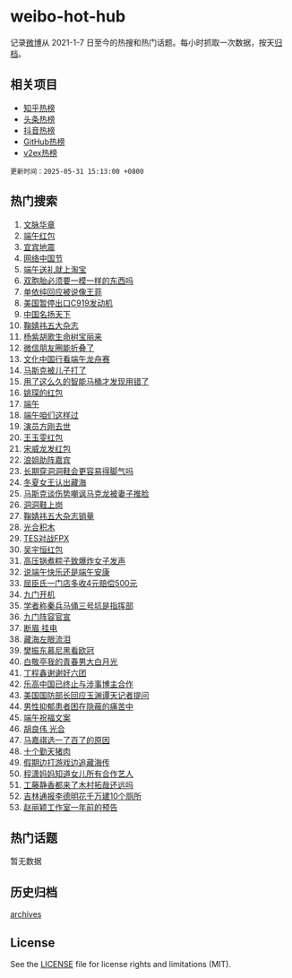 # weibo-hot-hub

记录[微博](https://www.weibo.com)从 2021-1-7 日至今的热搜和热门话题。每小时抓取一次数据，按天[归档](archives)。

## 相关项目

- [知乎热榜](https://github.com/lonnyzhang423/zhihu-hot-hub)
- [头条热榜](https://github.com/lonnyzhang423/toutiao-hot-hub)
- [抖音热榜](https://github.com/lonnyzhang423/douyin-hot-hub)
- [GitHub热榜](https://github.com/lonnyzhang423/github-hot-hub)
- [v2ex热榜](https://github.com/lonnyzhang423/v2ex-hot-hub)


`更新时间：2025-05-31 15:13:00 +0800`

## 热门搜索

1. [文脉华章](https://m.weibo.cn/search?containerid=100103type%3D1%26t%3D10%26q%3D%23%E6%96%87%E8%84%89%E5%8D%8E%E7%AB%A0%23&stream_entry_id=51&isnewpage=1&extparam=seat%3D1%26c_type%3D51%26pos%3D0%26cate%3D10103%26dgr%3D0%26filter_type%3Drealtimehot%26q%3D%2523%25E6%2596%2587%25E8%2584%2589%25E5%258D%258E%25E7%25AB%25A0%2523%26stream_entry_id%3D51%26display_time%3D1748675578%26pre_seqid%3D1748675578869051244345)
1. [端午红包](https://m.weibo.cn/search?containerid=100103type%3D1%26t%3D10%26q%3D%E7%AB%AF%E5%8D%88%E7%BA%A2%E5%8C%85&stream_entry_id=31&isnewpage=1&extparam=seat%3D1%26lcate%3D5001%26filter_type%3Drealtimehot%26stream_entry_id%3D31%26dgr%3D0%26band_rank%3D1%26cate%3D5001%26realpos%3D1%26pos%3D0%26q%3D%25E7%25AB%25AF%25E5%258D%2588%25E7%25BA%25A2%25E5%258C%2585%26c_type%3D31%26flag%3D2%26display_time%3D1748675578%26pre_seqid%3D1748675578869051244345)
1. [宜宾地震](https://m.weibo.cn/search?containerid=100103type%3D1%26t%3D10%26q%3D%E5%AE%9C%E5%AE%BE%E5%9C%B0%E9%9C%87&stream_entry_id=31&isnewpage=1&extparam=seat%3D1%26lcate%3D5001%26filter_type%3Drealtimehot%26stream_entry_id%3D31%26dgr%3D0%26band_rank%3D2%26cate%3D5001%26realpos%3D2%26pos%3D1%26q%3D%25E5%25AE%259C%25E5%25AE%25BE%25E5%259C%25B0%25E9%259C%2587%26c_type%3D31%26flag%3D1%26display_time%3D1748675578%26pre_seqid%3D1748675578869051244345)
1. [网络中国节](https://m.weibo.cn/search?containerid=100103type%3D1%26t%3D10%26q%3D%23%E7%BD%91%E7%BB%9C%E4%B8%AD%E5%9B%BD%E8%8A%82%23&stream_entry_id=31&isnewpage=1&extparam=seat%3D1%26lcate%3D5001%26filter_type%3Drealtimehot%26stream_entry_id%3D31%26dgr%3D0%26band_rank%3D3%26cate%3D5001%26realpos%3D3%26pos%3D2%26q%3D%2523%25E7%25BD%2591%25E7%25BB%259C%25E4%25B8%25AD%25E5%259B%25BD%25E8%258A%2582%2523%26c_type%3D31%26flag%3D0%26display_time%3D1748675578%26pre_seqid%3D1748675578869051244345)
1. [端午送礼就上淘宝](https://m.weibo.cn/search?containerid=100103type%3D1%26t%3D10%26q%3D%23%E7%AB%AF%E5%8D%88%E9%80%81%E7%A4%BC%E5%B0%B1%E4%B8%8A%E6%B7%98%E5%AE%9D%23&stream_entry_id=31&isnewpage=1&extparam=seat%3D1%26pos%3D3%26topic_ad%3D1%26q%3D%2523%25E7%25AB%25AF%25E5%258D%2588%25E9%2580%2581%25E7%25A4%25BC%25E5%25B0%25B1%25E4%25B8%258A%25E6%25B7%2598%25E5%25AE%259D%2523%26filter_type%3Drealtimehot%26dgr%3D0%26adid%3D288420%26c_type%3D31%26cate%3D5001%26is_ad_pos%3D1%26lcate%3D5001%26band_rank%3D4%26stream_entry_id%3D31%26display_time%3D1748675578%26pre_seqid%3D1748675578869051244345)
1. [双胞胎必须要一模一样的东西吗](https://m.weibo.cn/search?containerid=100103type%3D1%26t%3D10%26q%3D%E5%8F%8C%E8%83%9E%E8%83%8E%E5%BF%85%E9%A1%BB%E8%A6%81%E4%B8%80%E6%A8%A1%E4%B8%80%E6%A0%B7%E7%9A%84%E4%B8%9C%E8%A5%BF%E5%90%97&stream_entry_id=31&isnewpage=1&extparam=seat%3D1%26lcate%3D5001%26filter_type%3Drealtimehot%26stream_entry_id%3D31%26dgr%3D0%26band_rank%3D4%26cate%3D5001%26realpos%3D4%26pos%3D4%26q%3D%25E5%258F%258C%25E8%2583%259E%25E8%2583%258E%25E5%25BF%2585%25E9%25A1%25BB%25E8%25A6%2581%25E4%25B8%2580%25E6%25A8%25A1%25E4%25B8%2580%25E6%25A0%25B7%25E7%259A%2584%25E4%25B8%259C%25E8%25A5%25BF%25E5%2590%2597%26c_type%3D31%26flag%3D0%26display_time%3D1748675578%26pre_seqid%3D1748675578869051244345)
1. [单依纯回应被说像王菲](https://m.weibo.cn/search?containerid=100103type%3D1%26t%3D10%26q%3D%23%E5%8D%95%E4%BE%9D%E7%BA%AF%E5%9B%9E%E5%BA%94%E8%A2%AB%E8%AF%B4%E5%83%8F%E7%8E%8B%E8%8F%B2%23&stream_entry_id=31&isnewpage=1&extparam=seat%3D1%26lcate%3D5001%26filter_type%3Drealtimehot%26stream_entry_id%3D31%26dgr%3D0%26band_rank%3D5%26cate%3D5001%26realpos%3D5%26pos%3D5%26q%3D%2523%25E5%258D%2595%25E4%25BE%259D%25E7%25BA%25AF%25E5%259B%259E%25E5%25BA%2594%25E8%25A2%25AB%25E8%25AF%25B4%25E5%2583%258F%25E7%258E%258B%25E8%258F%25B2%2523%26c_type%3D31%26flag%3D1%26display_time%3D1748675578%26pre_seqid%3D1748675578869051244345)
1. [美国暂停出口C919发动机](https://m.weibo.cn/search?containerid=100103type%3D1%26t%3D10%26q%3D%23%E7%BE%8E%E5%9B%BD%E6%9A%82%E5%81%9C%E5%87%BA%E5%8F%A3C919%E5%8F%91%E5%8A%A8%E6%9C%BA%23&stream_entry_id=31&isnewpage=1&extparam=seat%3D1%26lcate%3D5001%26filter_type%3Drealtimehot%26stream_entry_id%3D31%26dgr%3D0%26band_rank%3D6%26cate%3D5001%26realpos%3D6%26pos%3D6%26q%3D%2523%25E7%25BE%258E%25E5%259B%25BD%25E6%259A%2582%25E5%2581%259C%25E5%2587%25BA%25E5%258F%25A3C919%25E5%258F%2591%25E5%258A%25A8%25E6%259C%25BA%2523%26c_type%3D31%26flag%3D1%26display_time%3D1748675578%26pre_seqid%3D1748675578869051244345)
1. [中国名扬天下](https://m.weibo.cn/search?containerid=100103type%3D1%26t%3D10%26q%3D%23%E4%B8%AD%E5%9B%BD%E5%90%8D%E6%89%AC%E5%A4%A9%E4%B8%8B%23&stream_entry_id=31&isnewpage=1&extparam=seat%3D1%26pos%3D7%26topic_ad%3D1%26q%3D%2523%25E4%25B8%25AD%25E5%259B%25BD%25E5%2590%258D%25E6%2589%25AC%25E5%25A4%25A9%25E4%25B8%258B%2523%26filter_type%3Drealtimehot%26dgr%3D0%26adid%3D288508%26c_type%3D31%26cate%3D5001%26is_ad_pos%3D1%26lcate%3D5001%26band_rank%3D7%26stream_entry_id%3D31%26display_time%3D1748675578%26pre_seqid%3D1748675578869051244345)
1. [鞠婧祎五大杂志](https://m.weibo.cn/search?containerid=100103type%3D1%26t%3D10%26q%3D%E9%9E%A0%E5%A9%A7%E7%A5%8E%E4%BA%94%E5%A4%A7%E6%9D%82%E5%BF%97&stream_entry_id=31&isnewpage=1&extparam=seat%3D1%26lcate%3D5001%26filter_type%3Drealtimehot%26stream_entry_id%3D31%26dgr%3D0%26band_rank%3D7%26cate%3D5001%26realpos%3D7%26pos%3D8%26q%3D%25E9%259E%25A0%25E5%25A9%25A7%25E7%25A5%258E%25E4%25BA%2594%25E5%25A4%25A7%25E6%259D%2582%25E5%25BF%2597%26c_type%3D31%26flag%3D2%26display_time%3D1748675578%26pre_seqid%3D1748675578869051244345)
1. [杨紫胡歌生命树宝丽来](https://m.weibo.cn/search?containerid=100103type%3D1%26t%3D10%26q%3D%23%E6%9D%A8%E7%B4%AB%E8%83%A1%E6%AD%8C%E7%94%9F%E5%91%BD%E6%A0%91%E5%AE%9D%E4%B8%BD%E6%9D%A5%23&stream_entry_id=31&isnewpage=1&extparam=seat%3D1%26lcate%3D5001%26filter_type%3Drealtimehot%26stream_entry_id%3D31%26dgr%3D0%26band_rank%3D8%26cate%3D5001%26realpos%3D8%26pos%3D9%26q%3D%2523%25E6%259D%25A8%25E7%25B4%25AB%25E8%2583%25A1%25E6%25AD%258C%25E7%2594%259F%25E5%2591%25BD%25E6%25A0%2591%25E5%25AE%259D%25E4%25B8%25BD%25E6%259D%25A5%2523%26c_type%3D31%26flag%3D1%26display_time%3D1748675578%26pre_seqid%3D1748675578869051244345)
1. [微信朋友圈能折叠了](https://m.weibo.cn/search?containerid=100103type%3D1%26t%3D10%26q%3D%23%E5%BE%AE%E4%BF%A1%E6%9C%8B%E5%8F%8B%E5%9C%88%E8%83%BD%E6%8A%98%E5%8F%A0%E4%BA%86%23&stream_entry_id=31&isnewpage=1&extparam=seat%3D1%26lcate%3D5001%26filter_type%3Drealtimehot%26stream_entry_id%3D31%26dgr%3D0%26band_rank%3D9%26cate%3D5001%26realpos%3D9%26pos%3D10%26q%3D%2523%25E5%25BE%25AE%25E4%25BF%25A1%25E6%259C%258B%25E5%258F%258B%25E5%259C%2588%25E8%2583%25BD%25E6%258A%2598%25E5%258F%25A0%25E4%25BA%2586%2523%26c_type%3D31%26flag%3D2%26display_time%3D1748675578%26pre_seqid%3D1748675578869051244345)
1. [文化中国行看端午龙舟赛](https://m.weibo.cn/search?containerid=100103type%3D1%26t%3D10%26q%3D%23%E6%96%87%E5%8C%96%E4%B8%AD%E5%9B%BD%E8%A1%8C%E7%9C%8B%E7%AB%AF%E5%8D%88%E9%BE%99%E8%88%9F%E8%B5%9B%23&stream_entry_id=31&isnewpage=1&extparam=seat%3D1%26lcate%3D5001%26filter_type%3Drealtimehot%26stream_entry_id%3D31%26dgr%3D0%26band_rank%3D10%26cate%3D5001%26realpos%3D10%26pos%3D11%26q%3D%2523%25E6%2596%2587%25E5%258C%2596%25E4%25B8%25AD%25E5%259B%25BD%25E8%25A1%258C%25E7%259C%258B%25E7%25AB%25AF%25E5%258D%2588%25E9%25BE%2599%25E8%2588%259F%25E8%25B5%259B%2523%26c_type%3D31%26flag%3D1%26display_time%3D1748675578%26pre_seqid%3D1748675578869051244345)
1. [马斯克被儿子打了](https://m.weibo.cn/search?containerid=100103type%3D1%26t%3D10%26q%3D%23%E9%A9%AC%E6%96%AF%E5%85%8B%E8%A2%AB%E5%84%BF%E5%AD%90%E6%89%93%E4%BA%86%23&stream_entry_id=31&isnewpage=1&extparam=seat%3D1%26lcate%3D5001%26filter_type%3Drealtimehot%26stream_entry_id%3D31%26dgr%3D0%26band_rank%3D11%26cate%3D5001%26realpos%3D11%26pos%3D12%26q%3D%2523%25E9%25A9%25AC%25E6%2596%25AF%25E5%2585%258B%25E8%25A2%25AB%25E5%2584%25BF%25E5%25AD%2590%25E6%2589%2593%25E4%25BA%2586%2523%26c_type%3D31%26flag%3D2%26display_time%3D1748675578%26pre_seqid%3D1748675578869051244345)
1. [用了这么久的智能马桶才发现用错了](https://m.weibo.cn/search?containerid=100103type%3D1%26t%3D10%26q%3D%E7%94%A8%E4%BA%86%E8%BF%99%E4%B9%88%E4%B9%85%E7%9A%84%E6%99%BA%E8%83%BD%E9%A9%AC%E6%A1%B6%E6%89%8D%E5%8F%91%E7%8E%B0%E7%94%A8%E9%94%99%E4%BA%86&stream_entry_id=31&isnewpage=1&extparam=seat%3D1%26lcate%3D5001%26filter_type%3Drealtimehot%26stream_entry_id%3D31%26dgr%3D0%26band_rank%3D12%26cate%3D5001%26realpos%3D12%26pos%3D13%26q%3D%25E7%2594%25A8%25E4%25BA%2586%25E8%25BF%2599%25E4%25B9%2588%25E4%25B9%2585%25E7%259A%2584%25E6%2599%25BA%25E8%2583%25BD%25E9%25A9%25AC%25E6%25A1%25B6%25E6%2589%258D%25E5%258F%2591%25E7%258E%25B0%25E7%2594%25A8%25E9%2594%2599%25E4%25BA%2586%26c_type%3D31%26flag%3D1%26display_time%3D1748675578%26pre_seqid%3D1748675578869051244345)
1. [姚琛的红包](https://m.weibo.cn/search?containerid=100103type%3D1%26t%3D10%26q%3D%E5%A7%9A%E7%90%9B%E7%9A%84%E7%BA%A2%E5%8C%85&stream_entry_id=31&isnewpage=1&extparam=seat%3D1%26lcate%3D5001%26filter_type%3Drealtimehot%26stream_entry_id%3D31%26dgr%3D0%26band_rank%3D13%26cate%3D5001%26realpos%3D13%26pos%3D14%26q%3D%25E5%25A7%259A%25E7%2590%259B%25E7%259A%2584%25E7%25BA%25A2%25E5%258C%2585%26c_type%3D31%26flag%3D1%26display_time%3D1748675578%26pre_seqid%3D1748675578869051244345)
1. [端午](https://m.weibo.cn/search?containerid=100103type%3D1%26t%3D10%26q%3D%E7%AB%AF%E5%8D%88&stream_entry_id=31&isnewpage=1&extparam=seat%3D1%26lcate%3D5001%26filter_type%3Drealtimehot%26stream_entry_id%3D31%26dgr%3D0%26band_rank%3D14%26cate%3D5001%26realpos%3D14%26pos%3D15%26q%3D%25E7%25AB%25AF%25E5%258D%2588%26c_type%3D31%26flag%3D0%26display_time%3D1748675578%26pre_seqid%3D1748675578869051244345)
1. [端午咱们这样过](https://m.weibo.cn/search?containerid=100103type%3D1%26t%3D10%26q%3D%23%E7%AB%AF%E5%8D%88%E5%92%B1%E4%BB%AC%E8%BF%99%E6%A0%B7%E8%BF%87%23&stream_entry_id=31&isnewpage=1&extparam=seat%3D1%26pos%3D16%26stream_entry_id%3D31%26q%3D%2523%25E7%25AB%25AF%25E5%258D%2588%25E5%2592%25B1%25E4%25BB%25AC%25E8%25BF%2599%25E6%25A0%25B7%25E8%25BF%2587%2523%26band_rank%3D15%26dgr%3D0%26adid%3D288387%26cate%3D5001%26realpos%3D15%26lcate%3D5001%26c_type%3D31%26filter_type%3Drealtimehot%26flag%3D1%26display_time%3D1748675578%26pre_seqid%3D1748675578869051244345)
1. [演员方刚去世](https://m.weibo.cn/search?containerid=100103type%3D1%26t%3D10%26q%3D%23%E6%BC%94%E5%91%98%E6%96%B9%E5%88%9A%E5%8E%BB%E4%B8%96%23&stream_entry_id=31&isnewpage=1&extparam=seat%3D1%26lcate%3D5001%26filter_type%3Drealtimehot%26stream_entry_id%3D31%26dgr%3D0%26band_rank%3D16%26cate%3D5001%26realpos%3D16%26pos%3D17%26q%3D%2523%25E6%25BC%2594%25E5%2591%2598%25E6%2596%25B9%25E5%2588%259A%25E5%258E%25BB%25E4%25B8%2596%2523%26c_type%3D31%26flag%3D1%26display_time%3D1748675578%26pre_seqid%3D1748675578869051244345)
1. [王玉雯红包](https://m.weibo.cn/search?containerid=100103type%3D1%26t%3D10%26q%3D%E7%8E%8B%E7%8E%89%E9%9B%AF%E7%BA%A2%E5%8C%85&stream_entry_id=31&isnewpage=1&extparam=seat%3D1%26lcate%3D5001%26filter_type%3Drealtimehot%26stream_entry_id%3D31%26dgr%3D0%26band_rank%3D17%26cate%3D5001%26realpos%3D17%26pos%3D18%26q%3D%25E7%258E%258B%25E7%258E%2589%25E9%259B%25AF%25E7%25BA%25A2%25E5%258C%2585%26c_type%3D31%26flag%3D1%26display_time%3D1748675578%26pre_seqid%3D1748675578869051244345)
1. [宋威龙发红包](https://m.weibo.cn/search?containerid=100103type%3D1%26t%3D10%26q%3D%E5%AE%8B%E5%A8%81%E9%BE%99%E5%8F%91%E7%BA%A2%E5%8C%85&stream_entry_id=31&isnewpage=1&extparam=seat%3D1%26lcate%3D5001%26filter_type%3Drealtimehot%26stream_entry_id%3D31%26dgr%3D0%26band_rank%3D18%26cate%3D5001%26realpos%3D18%26pos%3D19%26q%3D%25E5%25AE%258B%25E5%25A8%2581%25E9%25BE%2599%25E5%258F%2591%25E7%25BA%25A2%25E5%258C%2585%26c_type%3D31%26flag%3D1%26display_time%3D1748675578%26pre_seqid%3D1748675578869051244345)
1. [浪姐助阵嘉宾](https://m.weibo.cn/search?containerid=100103type%3D1%26t%3D10%26q%3D%E6%B5%AA%E5%A7%90%E5%8A%A9%E9%98%B5%E5%98%89%E5%AE%BE&stream_entry_id=31&isnewpage=1&extparam=seat%3D1%26lcate%3D5001%26filter_type%3Drealtimehot%26stream_entry_id%3D31%26dgr%3D0%26band_rank%3D19%26cate%3D5001%26realpos%3D19%26pos%3D20%26q%3D%25E6%25B5%25AA%25E5%25A7%2590%25E5%258A%25A9%25E9%2598%25B5%25E5%2598%2589%25E5%25AE%25BE%26c_type%3D31%26flag%3D0%26display_time%3D1748675578%26pre_seqid%3D1748675578869051244345)
1. [长期穿洞洞鞋会更容易得脚气吗](https://m.weibo.cn/search?containerid=100103type%3D1%26t%3D10%26q%3D%E9%95%BF%E6%9C%9F%E7%A9%BF%E6%B4%9E%E6%B4%9E%E9%9E%8B%E4%BC%9A%E6%9B%B4%E5%AE%B9%E6%98%93%E5%BE%97%E8%84%9A%E6%B0%94%E5%90%97&stream_entry_id=31&isnewpage=1&extparam=seat%3D1%26pos%3D21%26is_ai_ask%3D1%26filter_type%3Drealtimehot%26stream_entry_id%3D31%26dgr%3D0%26band_rank%3D20%26cate%3D5001%26realpos%3D20%26lcate%3D5001%26c_type%3D31%26q%3D%25E9%2595%25BF%25E6%259C%259F%25E7%25A9%25BF%25E6%25B4%259E%25E6%25B4%259E%25E9%259E%258B%25E4%25BC%259A%25E6%259B%25B4%25E5%25AE%25B9%25E6%2598%2593%25E5%25BE%2597%25E8%2584%259A%25E6%25B0%2594%25E5%2590%2597%26flag%3D1%26display_time%3D1748675578%26pre_seqid%3D1748675578869051244345)
1. [冬夏女王认出藏海](https://m.weibo.cn/search?containerid=100103type%3D1%26t%3D10%26q%3D%23%E5%86%AC%E5%A4%8F%E5%A5%B3%E7%8E%8B%E8%AE%A4%E5%87%BA%E8%97%8F%E6%B5%B7%23&stream_entry_id=31&isnewpage=1&extparam=seat%3D1%26lcate%3D5001%26filter_type%3Drealtimehot%26stream_entry_id%3D31%26dgr%3D0%26band_rank%3D21%26cate%3D5001%26realpos%3D21%26pos%3D22%26q%3D%2523%25E5%2586%25AC%25E5%25A4%258F%25E5%25A5%25B3%25E7%258E%258B%25E8%25AE%25A4%25E5%2587%25BA%25E8%2597%258F%25E6%25B5%25B7%2523%26c_type%3D31%26flag%3D0%26display_time%3D1748675578%26pre_seqid%3D1748675578869051244345)
1. [马斯克谈伤势嘲讽马克龙被妻子推脸](https://m.weibo.cn/search?containerid=100103type%3D1%26t%3D10%26q%3D%23%E9%A9%AC%E6%96%AF%E5%85%8B%E8%B0%88%E4%BC%A4%E5%8A%BF%E5%98%B2%E8%AE%BD%E9%A9%AC%E5%85%8B%E9%BE%99%E8%A2%AB%E5%A6%BB%E5%AD%90%E6%8E%A8%E8%84%B8%23&stream_entry_id=31&isnewpage=1&extparam=seat%3D1%26lcate%3D5001%26filter_type%3Drealtimehot%26stream_entry_id%3D31%26dgr%3D0%26band_rank%3D22%26cate%3D5001%26realpos%3D22%26pos%3D23%26q%3D%2523%25E9%25A9%25AC%25E6%2596%25AF%25E5%2585%258B%25E8%25B0%2588%25E4%25BC%25A4%25E5%258A%25BF%25E5%2598%25B2%25E8%25AE%25BD%25E9%25A9%25AC%25E5%2585%258B%25E9%25BE%2599%25E8%25A2%25AB%25E5%25A6%25BB%25E5%25AD%2590%25E6%258E%25A8%25E8%2584%25B8%2523%26c_type%3D31%26flag%3D1%26display_time%3D1748675578%26pre_seqid%3D1748675578869051244345)
1. [洞洞鞋上岗](https://m.weibo.cn/search?containerid=100103type%3D1%26t%3D10%26q%3D%E6%B4%9E%E6%B4%9E%E9%9E%8B%E4%B8%8A%E5%B2%97&stream_entry_id=31&isnewpage=1&extparam=seat%3D1%26lcate%3D5001%26filter_type%3Drealtimehot%26stream_entry_id%3D31%26dgr%3D0%26band_rank%3D23%26cate%3D5001%26realpos%3D23%26pos%3D24%26q%3D%25E6%25B4%259E%25E6%25B4%259E%25E9%259E%258B%25E4%25B8%258A%25E5%25B2%2597%26c_type%3D31%26flag%3D0%26display_time%3D1748675578%26pre_seqid%3D1748675578869051244345)
1. [鞠婧祎五大杂志销量](https://m.weibo.cn/search?containerid=100103type%3D1%26t%3D10%26q%3D%23%E9%9E%A0%E5%A9%A7%E7%A5%8E%E4%BA%94%E5%A4%A7%E6%9D%82%E5%BF%97%E9%94%80%E9%87%8F%23&stream_entry_id=31&isnewpage=1&extparam=seat%3D1%26lcate%3D5001%26filter_type%3Drealtimehot%26stream_entry_id%3D31%26dgr%3D0%26band_rank%3D24%26cate%3D5001%26realpos%3D24%26pos%3D25%26q%3D%2523%25E9%259E%25A0%25E5%25A9%25A7%25E7%25A5%258E%25E4%25BA%2594%25E5%25A4%25A7%25E6%259D%2582%25E5%25BF%2597%25E9%2594%2580%25E9%2587%258F%2523%26c_type%3D31%26flag%3D1%26display_time%3D1748675578%26pre_seqid%3D1748675578869051244345)
1. [光合积木](https://m.weibo.cn/search?containerid=100103type%3D1%26t%3D10%26q%3D%E5%85%89%E5%90%88%E7%A7%AF%E6%9C%A8&stream_entry_id=31&isnewpage=1&extparam=seat%3D1%26lcate%3D5001%26filter_type%3Drealtimehot%26stream_entry_id%3D31%26dgr%3D0%26band_rank%3D25%26cate%3D5001%26realpos%3D25%26pos%3D26%26q%3D%25E5%2585%2589%25E5%2590%2588%25E7%25A7%25AF%25E6%259C%25A8%26c_type%3D31%26flag%3D0%26display_time%3D1748675578%26pre_seqid%3D1748675578869051244345)
1. [TES对战FPX](https://m.weibo.cn/search?containerid=100103type%3D1%26t%3D10%26q%3D%23TES%E5%AF%B9%E6%88%98FPX%23&stream_entry_id=31&isnewpage=1&extparam=seat%3D1%26lcate%3D5001%26filter_type%3Drealtimehot%26stream_entry_id%3D31%26dgr%3D0%26band_rank%3D26%26cate%3D5001%26realpos%3D26%26pos%3D27%26q%3D%2523TES%25E5%25AF%25B9%25E6%2588%2598FPX%2523%26c_type%3D31%26flag%3D1%26display_time%3D1748675578%26pre_seqid%3D1748675578869051244345)
1. [吴宇恒红包](https://m.weibo.cn/search?containerid=100103type%3D1%26t%3D10%26q%3D%E5%90%B4%E5%AE%87%E6%81%92%E7%BA%A2%E5%8C%85&stream_entry_id=31&isnewpage=1&extparam=seat%3D1%26lcate%3D5001%26filter_type%3Drealtimehot%26stream_entry_id%3D31%26dgr%3D0%26band_rank%3D27%26cate%3D5001%26realpos%3D27%26pos%3D28%26q%3D%25E5%2590%25B4%25E5%25AE%2587%25E6%2581%2592%25E7%25BA%25A2%25E5%258C%2585%26c_type%3D31%26flag%3D1%26display_time%3D1748675578%26pre_seqid%3D1748675578869051244345)
1. [高压锅煮粽子致爆炸女子发声](https://m.weibo.cn/search?containerid=100103type%3D1%26t%3D10%26q%3D%23%E9%AB%98%E5%8E%8B%E9%94%85%E7%85%AE%E7%B2%BD%E5%AD%90%E8%87%B4%E7%88%86%E7%82%B8%E5%A5%B3%E5%AD%90%E5%8F%91%E5%A3%B0%23&stream_entry_id=31&isnewpage=1&extparam=seat%3D1%26lcate%3D5001%26filter_type%3Drealtimehot%26stream_entry_id%3D31%26dgr%3D0%26band_rank%3D28%26cate%3D5001%26realpos%3D28%26pos%3D29%26q%3D%2523%25E9%25AB%2598%25E5%258E%258B%25E9%2594%2585%25E7%2585%25AE%25E7%25B2%25BD%25E5%25AD%2590%25E8%2587%25B4%25E7%2588%2586%25E7%2582%25B8%25E5%25A5%25B3%25E5%25AD%2590%25E5%258F%2591%25E5%25A3%25B0%2523%26c_type%3D31%26flag%3D1%26display_time%3D1748675578%26pre_seqid%3D1748675578869051244345)
1. [说端午快乐还是端午安康](https://m.weibo.cn/search?containerid=100103type%3D1%26t%3D10%26q%3D%23%E8%AF%B4%E7%AB%AF%E5%8D%88%E5%BF%AB%E4%B9%90%E8%BF%98%E6%98%AF%E7%AB%AF%E5%8D%88%E5%AE%89%E5%BA%B7%23&stream_entry_id=31&isnewpage=1&extparam=seat%3D1%26lcate%3D5001%26filter_type%3Drealtimehot%26stream_entry_id%3D31%26dgr%3D0%26band_rank%3D29%26cate%3D5001%26realpos%3D29%26pos%3D30%26q%3D%2523%25E8%25AF%25B4%25E7%25AB%25AF%25E5%258D%2588%25E5%25BF%25AB%25E4%25B9%2590%25E8%25BF%2598%25E6%2598%25AF%25E7%25AB%25AF%25E5%258D%2588%25E5%25AE%2589%25E5%25BA%25B7%2523%26c_type%3D31%26flag%3D0%26display_time%3D1748675578%26pre_seqid%3D1748675578869051244345)
1. [屈臣氏一门店多收4元赔偿500元](https://m.weibo.cn/search?containerid=100103type%3D1%26t%3D10%26q%3D%23%E5%B1%88%E8%87%A3%E6%B0%8F%E4%B8%80%E9%97%A8%E5%BA%97%E5%A4%9A%E6%94%B64%E5%85%83%E8%B5%94%E5%81%BF500%E5%85%83%23&stream_entry_id=31&isnewpage=1&extparam=seat%3D1%26lcate%3D5001%26filter_type%3Drealtimehot%26stream_entry_id%3D31%26dgr%3D0%26band_rank%3D30%26cate%3D5001%26realpos%3D30%26pos%3D31%26q%3D%2523%25E5%25B1%2588%25E8%2587%25A3%25E6%25B0%258F%25E4%25B8%2580%25E9%2597%25A8%25E5%25BA%2597%25E5%25A4%259A%25E6%2594%25B64%25E5%2585%2583%25E8%25B5%2594%25E5%2581%25BF500%25E5%2585%2583%2523%26c_type%3D31%26flag%3D1%26display_time%3D1748675578%26pre_seqid%3D1748675578869051244345)
1. [九门开机](https://m.weibo.cn/search?containerid=100103type%3D1%26t%3D10%26q%3D%23%E4%B9%9D%E9%97%A8%E5%BC%80%E6%9C%BA%23&stream_entry_id=31&isnewpage=1&extparam=seat%3D1%26lcate%3D5001%26filter_type%3Drealtimehot%26stream_entry_id%3D31%26dgr%3D0%26band_rank%3D31%26cate%3D5001%26realpos%3D31%26pos%3D32%26q%3D%2523%25E4%25B9%259D%25E9%2597%25A8%25E5%25BC%2580%25E6%259C%25BA%2523%26c_type%3D31%26flag%3D0%26display_time%3D1748675578%26pre_seqid%3D1748675578869051244345)
1. [学者称秦兵马俑三号坑是指挥部](https://m.weibo.cn/search?containerid=100103type%3D1%26t%3D10%26q%3D%23%E5%AD%A6%E8%80%85%E7%A7%B0%E7%A7%A6%E5%85%B5%E9%A9%AC%E4%BF%91%E4%B8%89%E5%8F%B7%E5%9D%91%E6%98%AF%E6%8C%87%E6%8C%A5%E9%83%A8%23&stream_entry_id=31&isnewpage=1&extparam=seat%3D1%26lcate%3D5001%26filter_type%3Drealtimehot%26stream_entry_id%3D31%26dgr%3D0%26band_rank%3D32%26cate%3D5001%26realpos%3D32%26pos%3D33%26q%3D%2523%25E5%25AD%25A6%25E8%2580%2585%25E7%25A7%25B0%25E7%25A7%25A6%25E5%2585%25B5%25E9%25A9%25AC%25E4%25BF%2591%25E4%25B8%2589%25E5%258F%25B7%25E5%259D%2591%25E6%2598%25AF%25E6%258C%2587%25E6%258C%25A5%25E9%2583%25A8%2523%26c_type%3D31%26flag%3D1%26display_time%3D1748675578%26pre_seqid%3D1748675578869051244345)
1. [九门阵容官宣](https://m.weibo.cn/search?containerid=100103type%3D1%26t%3D10%26q%3D%23%E4%B9%9D%E9%97%A8%E9%98%B5%E5%AE%B9%E5%AE%98%E5%AE%A3%23&stream_entry_id=31&isnewpage=1&extparam=seat%3D1%26lcate%3D5001%26filter_type%3Drealtimehot%26stream_entry_id%3D31%26dgr%3D0%26band_rank%3D33%26cate%3D5001%26realpos%3D33%26pos%3D34%26q%3D%2523%25E4%25B9%259D%25E9%2597%25A8%25E9%2598%25B5%25E5%25AE%25B9%25E5%25AE%2598%25E5%25AE%25A3%2523%26c_type%3D31%26flag%3D1%26display_time%3D1748675578%26pre_seqid%3D1748675578869051244345)
1. [断眉 挂电](https://m.weibo.cn/search?containerid=100103type%3D1%26t%3D10%26q%3D%E6%96%AD%E7%9C%89+%E6%8C%82%E7%94%B5&stream_entry_id=31&isnewpage=1&extparam=seat%3D1%26lcate%3D5001%26filter_type%3Drealtimehot%26stream_entry_id%3D31%26dgr%3D0%26band_rank%3D34%26cate%3D5001%26realpos%3D34%26pos%3D35%26q%3D%25E6%2596%25AD%25E7%259C%2589%2520%25E6%258C%2582%25E7%2594%25B5%26c_type%3D31%26flag%3D0%26display_time%3D1748675578%26pre_seqid%3D1748675578869051244345)
1. [藏海左眼流泪](https://m.weibo.cn/search?containerid=100103type%3D1%26t%3D10%26q%3D%E8%97%8F%E6%B5%B7%E5%B7%A6%E7%9C%BC%E6%B5%81%E6%B3%AA&stream_entry_id=31&isnewpage=1&extparam=seat%3D1%26lcate%3D5001%26filter_type%3Drealtimehot%26stream_entry_id%3D31%26dgr%3D0%26band_rank%3D35%26cate%3D5001%26realpos%3D35%26pos%3D36%26q%3D%25E8%2597%258F%25E6%25B5%25B7%25E5%25B7%25A6%25E7%259C%25BC%25E6%25B5%2581%25E6%25B3%25AA%26c_type%3D31%26flag%3D1%26display_time%3D1748675578%26pre_seqid%3D1748675578869051244345)
1. [樊振东慕尼黑看欧冠](https://m.weibo.cn/search?containerid=100103type%3D1%26t%3D10%26q%3D%23%E6%A8%8A%E6%8C%AF%E4%B8%9C%E6%85%95%E5%B0%BC%E9%BB%91%E7%9C%8B%E6%AC%A7%E5%86%A0%23&stream_entry_id=31&isnewpage=1&extparam=seat%3D1%26lcate%3D5001%26filter_type%3Drealtimehot%26stream_entry_id%3D31%26dgr%3D0%26band_rank%3D36%26cate%3D5001%26realpos%3D36%26pos%3D37%26q%3D%2523%25E6%25A8%258A%25E6%258C%25AF%25E4%25B8%259C%25E6%2585%2595%25E5%25B0%25BC%25E9%25BB%2591%25E7%259C%258B%25E6%25AC%25A7%25E5%2586%25A0%2523%26c_type%3D31%26flag%3D1%26display_time%3D1748675578%26pre_seqid%3D1748675578869051244345)
1. [白敬亭我的青春男大白月光](https://m.weibo.cn/search?containerid=100103type%3D1%26t%3D10%26q%3D%E7%99%BD%E6%95%AC%E4%BA%AD%E6%88%91%E7%9A%84%E9%9D%92%E6%98%A5%E7%94%B7%E5%A4%A7%E7%99%BD%E6%9C%88%E5%85%89&stream_entry_id=31&isnewpage=1&extparam=seat%3D1%26lcate%3D5001%26filter_type%3Drealtimehot%26stream_entry_id%3D31%26dgr%3D0%26band_rank%3D37%26cate%3D5001%26realpos%3D37%26pos%3D38%26q%3D%25E7%2599%25BD%25E6%2595%25AC%25E4%25BA%25AD%25E6%2588%2591%25E7%259A%2584%25E9%259D%2592%25E6%2598%25A5%25E7%2594%25B7%25E5%25A4%25A7%25E7%2599%25BD%25E6%259C%2588%25E5%2585%2589%26c_type%3D31%26flag%3D1%26display_time%3D1748675578%26pre_seqid%3D1748675578869051244345)
1. [丁程鑫谢谢好六团](https://m.weibo.cn/search?containerid=100103type%3D1%26t%3D10%26q%3D%23%E4%B8%81%E7%A8%8B%E9%91%AB%E8%B0%A2%E8%B0%A2%E5%A5%BD%E5%85%AD%E5%9B%A2%23&stream_entry_id=31&isnewpage=1&extparam=seat%3D1%26lcate%3D5001%26filter_type%3Drealtimehot%26stream_entry_id%3D31%26dgr%3D0%26band_rank%3D38%26cate%3D5001%26realpos%3D38%26pos%3D39%26q%3D%2523%25E4%25B8%2581%25E7%25A8%258B%25E9%2591%25AB%25E8%25B0%25A2%25E8%25B0%25A2%25E5%25A5%25BD%25E5%2585%25AD%25E5%259B%25A2%2523%26c_type%3D31%26flag%3D1%26display_time%3D1748675578%26pre_seqid%3D1748675578869051244345)
1. [乐高中国已终止与涉事博主合作](https://m.weibo.cn/search?containerid=100103type%3D1%26t%3D10%26q%3D%23%E4%B9%90%E9%AB%98%E4%B8%AD%E5%9B%BD%E5%B7%B2%E7%BB%88%E6%AD%A2%E4%B8%8E%E6%B6%89%E4%BA%8B%E5%8D%9A%E4%B8%BB%E5%90%88%E4%BD%9C%23&stream_entry_id=31&isnewpage=1&extparam=seat%3D1%26lcate%3D5001%26filter_type%3Drealtimehot%26stream_entry_id%3D31%26dgr%3D0%26band_rank%3D39%26cate%3D5001%26realpos%3D39%26pos%3D40%26q%3D%2523%25E4%25B9%2590%25E9%25AB%2598%25E4%25B8%25AD%25E5%259B%25BD%25E5%25B7%25B2%25E7%25BB%2588%25E6%25AD%25A2%25E4%25B8%258E%25E6%25B6%2589%25E4%25BA%258B%25E5%258D%259A%25E4%25B8%25BB%25E5%2590%2588%25E4%25BD%259C%2523%26c_type%3D31%26flag%3D0%26display_time%3D1748675578%26pre_seqid%3D1748675578869051244345)
1. [美国国防部长回应玉渊谭天记者提问](https://m.weibo.cn/search?containerid=100103type%3D1%26t%3D10%26q%3D%23%E7%BE%8E%E5%9B%BD%E5%9B%BD%E9%98%B2%E9%83%A8%E9%95%BF%E5%9B%9E%E5%BA%94%E7%8E%89%E6%B8%8A%E8%B0%AD%E5%A4%A9%E8%AE%B0%E8%80%85%E6%8F%90%E9%97%AE%23&stream_entry_id=31&isnewpage=1&extparam=seat%3D1%26lcate%3D5001%26filter_type%3Drealtimehot%26stream_entry_id%3D31%26dgr%3D0%26band_rank%3D40%26cate%3D5001%26realpos%3D40%26pos%3D41%26q%3D%2523%25E7%25BE%258E%25E5%259B%25BD%25E5%259B%25BD%25E9%2598%25B2%25E9%2583%25A8%25E9%2595%25BF%25E5%259B%259E%25E5%25BA%2594%25E7%258E%2589%25E6%25B8%258A%25E8%25B0%25AD%25E5%25A4%25A9%25E8%25AE%25B0%25E8%2580%2585%25E6%258F%2590%25E9%2597%25AE%2523%26c_type%3D31%26flag%3D0%26display_time%3D1748675578%26pre_seqid%3D1748675578869051244345)
1. [男性抑郁患者困在隐蔽的痛苦中](https://m.weibo.cn/search?containerid=100103type%3D1%26t%3D10%26q%3D%23%E7%94%B7%E6%80%A7%E6%8A%91%E9%83%81%E6%82%A3%E8%80%85%E5%9B%B0%E5%9C%A8%E9%9A%90%E8%94%BD%E7%9A%84%E7%97%9B%E8%8B%A6%E4%B8%AD%23&stream_entry_id=31&isnewpage=1&extparam=seat%3D1%26lcate%3D5001%26filter_type%3Drealtimehot%26stream_entry_id%3D31%26dgr%3D0%26band_rank%3D41%26cate%3D5001%26realpos%3D41%26pos%3D42%26q%3D%2523%25E7%2594%25B7%25E6%2580%25A7%25E6%258A%2591%25E9%2583%2581%25E6%2582%25A3%25E8%2580%2585%25E5%259B%25B0%25E5%259C%25A8%25E9%259A%2590%25E8%2594%25BD%25E7%259A%2584%25E7%2597%259B%25E8%258B%25A6%25E4%25B8%25AD%2523%26c_type%3D31%26flag%3D1%26display_time%3D1748675578%26pre_seqid%3D1748675578869051244345)
1. [端午祝福文案](https://m.weibo.cn/search?containerid=100103type%3D1%26t%3D10%26q%3D%23%E7%AB%AF%E5%8D%88%E7%A5%9D%E7%A6%8F%E6%96%87%E6%A1%88%23&stream_entry_id=31&isnewpage=1&extparam=seat%3D1%26lcate%3D5001%26filter_type%3Drealtimehot%26stream_entry_id%3D31%26dgr%3D0%26band_rank%3D42%26cate%3D5001%26realpos%3D42%26pos%3D43%26q%3D%2523%25E7%25AB%25AF%25E5%258D%2588%25E7%25A5%259D%25E7%25A6%258F%25E6%2596%2587%25E6%25A1%2588%2523%26c_type%3D31%26flag%3D0%26display_time%3D1748675578%26pre_seqid%3D1748675578869051244345)
1. [胡良伟 光合](https://m.weibo.cn/search?containerid=100103type%3D1%26t%3D10%26q%3D%E8%83%A1%E8%89%AF%E4%BC%9F+%E5%85%89%E5%90%88&stream_entry_id=31&isnewpage=1&extparam=seat%3D1%26lcate%3D5001%26filter_type%3Drealtimehot%26stream_entry_id%3D31%26dgr%3D0%26band_rank%3D43%26cate%3D5001%26realpos%3D43%26pos%3D44%26q%3D%25E8%2583%25A1%25E8%2589%25AF%25E4%25BC%259F%2520%25E5%2585%2589%25E5%2590%2588%26c_type%3D31%26flag%3D1%26display_time%3D1748675578%26pre_seqid%3D1748675578869051244345)
1. [马嘉祺选一了百了的原因](https://m.weibo.cn/search?containerid=100103type%3D1%26t%3D10%26q%3D%E9%A9%AC%E5%98%89%E7%A5%BA%E9%80%89%E4%B8%80%E4%BA%86%E7%99%BE%E4%BA%86%E7%9A%84%E5%8E%9F%E5%9B%A0&stream_entry_id=31&isnewpage=1&extparam=seat%3D1%26lcate%3D5001%26filter_type%3Drealtimehot%26stream_entry_id%3D31%26dgr%3D0%26band_rank%3D44%26cate%3D5001%26realpos%3D44%26pos%3D45%26q%3D%25E9%25A9%25AC%25E5%2598%2589%25E7%25A5%25BA%25E9%2580%2589%25E4%25B8%2580%25E4%25BA%2586%25E7%2599%25BE%25E4%25BA%2586%25E7%259A%2584%25E5%258E%259F%25E5%259B%25A0%26c_type%3D31%26flag%3D1%26display_time%3D1748675578%26pre_seqid%3D1748675578869051244345)
1. [十个勤天猪肉](https://m.weibo.cn/search?containerid=100103type%3D1%26t%3D10%26q%3D%23%E5%8D%81%E4%B8%AA%E5%8B%A4%E5%A4%A9%E7%8C%AA%E8%82%89%23&stream_entry_id=31&isnewpage=1&extparam=seat%3D1%26lcate%3D5001%26filter_type%3Drealtimehot%26stream_entry_id%3D31%26dgr%3D0%26band_rank%3D45%26cate%3D5001%26realpos%3D45%26pos%3D46%26q%3D%2523%25E5%258D%2581%25E4%25B8%25AA%25E5%258B%25A4%25E5%25A4%25A9%25E7%258C%25AA%25E8%2582%2589%2523%26c_type%3D31%26flag%3D0%26display_time%3D1748675578%26pre_seqid%3D1748675578869051244345)
1. [假期边打游戏边追藏海传](https://m.weibo.cn/search?containerid=100103type%3D1%26t%3D10%26q%3D%E5%81%87%E6%9C%9F%E8%BE%B9%E6%89%93%E6%B8%B8%E6%88%8F%E8%BE%B9%E8%BF%BD%E8%97%8F%E6%B5%B7%E4%BC%A0&stream_entry_id=31&isnewpage=1&extparam=seat%3D1%26lcate%3D5001%26filter_type%3Drealtimehot%26stream_entry_id%3D31%26dgr%3D0%26band_rank%3D46%26cate%3D5001%26realpos%3D46%26pos%3D47%26q%3D%25E5%2581%2587%25E6%259C%259F%25E8%25BE%25B9%25E6%2589%2593%25E6%25B8%25B8%25E6%2588%258F%25E8%25BE%25B9%25E8%25BF%25BD%25E8%2597%258F%25E6%25B5%25B7%25E4%25BC%25A0%26c_type%3D31%26flag%3D1%26display_time%3D1748675578%26pre_seqid%3D1748675578869051244345)
1. [程潇妈妈知道女儿所有合作艺人](https://m.weibo.cn/search?containerid=100103type%3D1%26t%3D10%26q%3D%23%E7%A8%8B%E6%BD%87%E5%A6%88%E5%A6%88%E7%9F%A5%E9%81%93%E5%A5%B3%E5%84%BF%E6%89%80%E6%9C%89%E5%90%88%E4%BD%9C%E8%89%BA%E4%BA%BA%23&stream_entry_id=31&isnewpage=1&extparam=seat%3D1%26lcate%3D5001%26filter_type%3Drealtimehot%26stream_entry_id%3D31%26dgr%3D0%26band_rank%3D47%26cate%3D5001%26realpos%3D47%26pos%3D48%26q%3D%2523%25E7%25A8%258B%25E6%25BD%2587%25E5%25A6%2588%25E5%25A6%2588%25E7%259F%25A5%25E9%2581%2593%25E5%25A5%25B3%25E5%2584%25BF%25E6%2589%2580%25E6%259C%2589%25E5%2590%2588%25E4%25BD%259C%25E8%2589%25BA%25E4%25BA%25BA%2523%26c_type%3D31%26flag%3D1%26display_time%3D1748675578%26pre_seqid%3D1748675578869051244345)
1. [工藤静香都来了木村拓哉还远吗](https://m.weibo.cn/search?containerid=100103type%3D1%26t%3D10%26q%3D%E5%B7%A5%E8%97%A4%E9%9D%99%E9%A6%99%E9%83%BD%E6%9D%A5%E4%BA%86%E6%9C%A8%E6%9D%91%E6%8B%93%E5%93%89%E8%BF%98%E8%BF%9C%E5%90%97&stream_entry_id=31&isnewpage=1&extparam=seat%3D1%26lcate%3D5001%26filter_type%3Drealtimehot%26stream_entry_id%3D31%26dgr%3D0%26band_rank%3D48%26cate%3D5001%26realpos%3D48%26pos%3D49%26q%3D%25E5%25B7%25A5%25E8%2597%25A4%25E9%259D%2599%25E9%25A6%2599%25E9%2583%25BD%25E6%259D%25A5%25E4%25BA%2586%25E6%259C%25A8%25E6%259D%2591%25E6%258B%2593%25E5%2593%2589%25E8%25BF%2598%25E8%25BF%259C%25E5%2590%2597%26c_type%3D31%26flag%3D0%26display_time%3D1748675578%26pre_seqid%3D1748675578869051244345)
1. [吉林通报李德明花千万建10个厕所](https://m.weibo.cn/search?containerid=100103type%3D1%26t%3D10%26q%3D%23%E5%90%89%E6%9E%97%E9%80%9A%E6%8A%A5%E6%9D%8E%E5%BE%B7%E6%98%8E%E8%8A%B1%E5%8D%83%E4%B8%87%E5%BB%BA10%E4%B8%AA%E5%8E%95%E6%89%80%23&stream_entry_id=31&isnewpage=1&extparam=seat%3D1%26lcate%3D5001%26filter_type%3Drealtimehot%26stream_entry_id%3D31%26dgr%3D0%26band_rank%3D49%26cate%3D5001%26realpos%3D49%26pos%3D50%26q%3D%2523%25E5%2590%2589%25E6%259E%2597%25E9%2580%259A%25E6%258A%25A5%25E6%259D%258E%25E5%25BE%25B7%25E6%2598%258E%25E8%258A%25B1%25E5%258D%2583%25E4%25B8%2587%25E5%25BB%25BA10%25E4%25B8%25AA%25E5%258E%2595%25E6%2589%2580%2523%26c_type%3D31%26flag%3D0%26display_time%3D1748675578%26pre_seqid%3D1748675578869051244345)
1. [赵丽颖工作室一年前的预告](https://m.weibo.cn/search?containerid=100103type%3D1%26t%3D10%26q%3D%E8%B5%B5%E4%B8%BD%E9%A2%96%E5%B7%A5%E4%BD%9C%E5%AE%A4%E4%B8%80%E5%B9%B4%E5%89%8D%E7%9A%84%E9%A2%84%E5%91%8A&stream_entry_id=31&isnewpage=1&extparam=seat%3D1%26lcate%3D5001%26filter_type%3Drealtimehot%26stream_entry_id%3D31%26dgr%3D0%26band_rank%3D50%26cate%3D5001%26realpos%3D50%26pos%3D51%26q%3D%25E8%25B5%25B5%25E4%25B8%25BD%25E9%25A2%2596%25E5%25B7%25A5%25E4%25BD%259C%25E5%25AE%25A4%25E4%25B8%2580%25E5%25B9%25B4%25E5%2589%258D%25E7%259A%2584%25E9%25A2%2584%25E5%2591%258A%26c_type%3D31%26flag%3D1%26display_time%3D1748675578%26pre_seqid%3D1748675578869051244345)

## 热门话题

暂无数据

## 历史归档

[archives](archives)

## License

See the [LICENSE](LICENSE) file for license rights and limitations (MIT).
